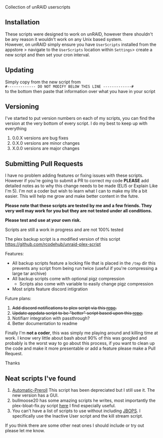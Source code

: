Collection of unRAID userscripts

## Installation
These scripts were designed to work on unRAID, however there shouldn't be any reason it wouldn't work on any Unix based system. <br>
However, on unRAID simply ensure you have `UserScripts` installed from the appstore > navigate to the `UserScripts` location within `Settings`> create a new script and then set your cron interval.
## Updating
Simply copy from the new script from <br>
`#------------- DO NOT MODIFY BELOW THIS LINE -------------#`<br>
to the bottom then paste that information over what you have in your script

## Versioning
I've started to put version numbers on each of my scripts, you can find the version at the very bottom of every script.
I do my best to keep up with everything
1. 0.0.X versions are bug fixes
2. 0.X.0 versions are minor changes
3. X.0.0 versions are major changes

## Submitting Pull Requests
I have no problem adding features or fixing issues with these scripts. However if you're going to submit a PR to correct my code **PLEASE** add detailed notes as to why this change needs to be made (ELI5 or Explain Like I'm 5). I'm not a coder but wish to learn what I can to make my life a bit easier. This will help me grow and make better content in the futre.

**Please note that these scripts are tested by me and a few friends. They very well may work for you but they are not tested under all conditions.** <br>

**Please test and use at your own risk.**

Scripts are still a work in progress and are not 100% tested

The plex backup script is a modified version of this script
https://github.com/rcodehub/unraid-plex-script

Features:
* All backup scripts feature a locking file that is placed in the `/tmp` dir this prevents any script from being run twice (useful if you're compressing a large tar archive)
* All backup scripts come with optional pigz compression
  * Scripts also come with variable to easily change pigz compression
* Most sripts feature discord intigration


Future plans: <br>

1. ~~Add discord notifications to plex script via this [repo](https://github.com/ChaoticWeg/discord.sh).~~
2. ~~Update appdata script to be "better" script based upon this [repo](https://github.com/SpartacusIam/unraid-scripts).~~
3. Notifiarr integration with passthrough?
4. Better documentation to readme

Finally I'm **not a coder**, this was simply me playing around and killing time at work. I know very little about bash about 90% of this was googled and probably is the worst way to go about this process, if you want to clean up the code and make it more presentable or add a feature please make a Pull Request.

Thanks

## Neat scripts I've found
1. [Automatic-Preroll](https://github.com/TheHumanRobot/Automatic-Preroll) This script has been depreciated but I still use it. The new version has a GUI. 
2. bullmoose20 has some amazing scripts he writes, most importantly the plex-bloat-fix.py script [here](https://github.com/bullmoose20/Plex-Stuff) I find especially useful.
3. You can't have a list of scripts to use without including [JBOPS](https://github.com/blacktwin/JBOPS). I specifically use the Inactive User script and the kill stream script.
  
  If you think there are some other neat ones I should include or try out please let me know.